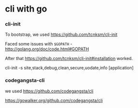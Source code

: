 cli with go
============

### cli-init

To bootstrap, we used https://github.com/tcnksm/cli-init

Faced some issues with `$GOPATH` - http://golang.org/doc/code.html#GOPATH

After that https://github.com/tcnksm/cli-init#installation worked.

cli-init -s site,stack,debug,clean,secure,uodate,info [application]

### codegangsta-cli

we used https://github.com/codegangsta/cli

https://gowalker.org/github.com/codegangsta/cli


